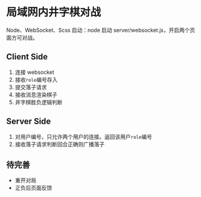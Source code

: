 # 局域网内井字棋对战
Node、WebSocket、Scss
启动：node 启动 server/websocket.js，开启两个页面方可对战。
## Client Side
1. 连接 websocket
2. 接收`role`编号存入
3. 提交落子请求
4. 接收消息渲染棋子 
5. 井字棋胜负逻辑判断
## Server Side
1. 对用户编号，只允许两个用户的连接。返回该用户`role`编号
2. 接收落子请求判断回合正确则广播落子

## 待完善
+ 重开对局
+ 正负后页面反馈